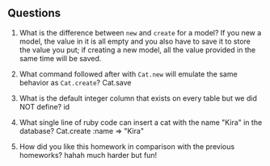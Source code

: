 ## Questions

1. What is the difference between `new` and `create` for a model?
If you new a model, the value in it is all empty and you also have to save it to store the value you put; if creating a new model, all the value provided in the same time will be saved.

2. What command followed after with `Cat.new` will emulate the same behavior as `Cat.create`?
Cat.save

3. What is the default integer column that exists on every table but we did NOT define?
id

4. What single line of ruby code can insert a cat with the name "Kira" in the database?
Cat.create :name => "Kira"

5. How did you like this homework in comparison with the previous homeworks?
hahah much harder but fun!